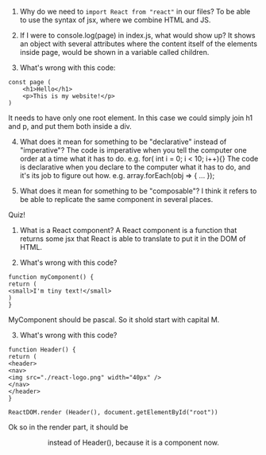 1. Why do we need to `import React from "react"` in our files?
To be able to use the syntax of jsx, where we combine HTML and JS.

2. If I were to console.log(page) in index.js, what would show up?
It shows an object with several attributes where the content itself of the elements inside page, would be shown in a variable called children.

3. What's wrong with this code:
```
const page (
    <h1>Hello</h1>
    <p>This is my website!</p>
)
```

It needs to have only one root element. In this case we could simply join h1 and p, and put them both inside a div.


4. What does it mean for something to be "declarative" instead of "imperative"?
The code is imperative when you tell the computer one order at a time what it has to do.
e.g. for( int i = 0; i < 10; i++){}
The code is declarative when you declare to the computer what it has to do, and it's its job to figure out how.
e.g. array.forEach(obj => { ... });

5. What does it mean for something to be "composable"?
I think it refers to be able to replicate the same component in several places.
<!-- To have a merge done with squash commits you switch to master and type ```git merge --squash <feature_branch>``` -->

Quiz!

1. What is a React component?
A React component is a function that returns some jsx that React is able to translate to put it in the DOM of HTML.

2. What's wrong with this code?
```
function myComponent() {
return (
<small>I'm tiny text!</small>
)
}
```
MyComponent should be pascal. So it shold start with capital M.

3. What's wrong with this code?
```
function Header() {
return (
<header>
<nav>
<img src="./react-logo.png" width="40px" />
</nav>
</header>
}

ReactDOM.render (Header(), document.getElementById("root"))
```

Ok so in the render part, it should be <Header /> instead of Header(), because it is a component now.
